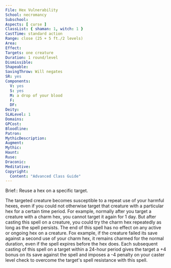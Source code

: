 ```yaml
---
File: Hex Vulnerability
School: necromancy
Subschool: 
Aspects: [ curse ]
ClassList: { shaman: 1, witch: 1 }
CastTime: standard action
Range: close (25 + 5 ft./2 levels)
Area: 
Effect: 
Targets: one creature
Duration: 1 round/level
Dismissible: 
Shapeable: 
SavingThrow: Will negates
SR: yes
Components:
  V: yes
  S: yes
  M: a drop of your blood
  F: 
  DF: 
Deity: 
SLALevel: 1
Domains: 
GPCost: 
Bloodline: 
Patron: 
MythicDescription: 
Augment: 
Mythic: 
Haunt: 
Ruse: 
Draconic: 
Meditative: 
Copyright:
  Content: "Advanced Class Guide"
---
```

Brief:: Reuse a hex on a specific target.

The targeted creature becomes susceptible to a repeat use of your harmful hexes, even if you could not otherwise target that creature with a particular hex for a certain time period. For example, normally after you target a creature with a charm hex, you cannot target it again for 1 day. But after casting this spell on a creature, you could try the charm hex repeatedly as long as the spell persists. The end of this spell has no effect on any active or ongoing hex on a creature. Fox example, if the creature failed its save against a second use of your charm hex, it remains charmed for the normal duration, even if the spell expires before the hex does.  Each subsequent casting of this spell on a target within a 24-hour period gives the target a +4 bonus on its save against the spell and imposes a -4 penalty on your caster level check to overcome the target's spell resistance with this spell.
